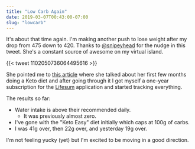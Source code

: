```yaml
---
title: "Low Carb Again"
date: 2019-03-07T00:43:00-07:00
slug: "lowcarb"
---
```


It's about that time again. I'm making another push to lose weight after
my drop from 475 down to 420. Thanks to
[@snipeyhead](https://twitter.com/snipeyhead) for the nudge in this tweet.
She's a constant source of awesome on my virtual island.

{{< tweet 1102050736064495616 >}}

She pointed me to
[this article](https://steemit.com/keto/@snipe/kickstarting-keto-tips-and-recipes-to-help-you-keep-calm-and-keto-on)
where she talked about her first few months doing a Keto diet and after
going through it I got myself a one-year subscription for the
[Lifesum](https://lifesum.com/) application and started tracking everything.

The results so far:

- Water intake is above their recommended daily.
    - It was previously almost zero.
- I've gone with the "Keto Easy" diet initially which caps at 100g of carbs.
- I was 41g over, then 22g over, and yesterday 19g over.

I'm not feeling yucky (yet) but I'm excited to be moving in a good direction.

